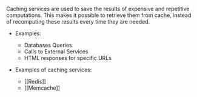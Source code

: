 Caching services are used to save the results of expensive and repetitive computations. This makes it possible to retrieve them from cache, instead of recomputing these results every time they are needed.

* Examples:
	* Databases Queries
	* Calls to External Services
	* HTML responses for specific URLs

* Examples of caching services:
	* [[Redis]]
	* [[Memcache]]
